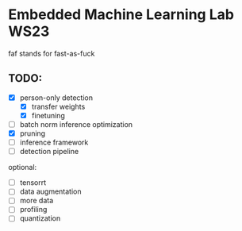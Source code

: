 # Embedded Machine Learning Lab WS23

faf stands for fast-as-fuck

## TODO:

- [x] person-only detection
  - [x] transfer weights
  - [x] finetuning
- [ ] batch norm inference optimization
- [x] pruning
- [ ] inference framework
- [ ] detection pipeline

optional:

- [ ] tensorrt
- [ ] data augmentation
- [ ] more data
- [ ] profiling
- [ ] quantization
